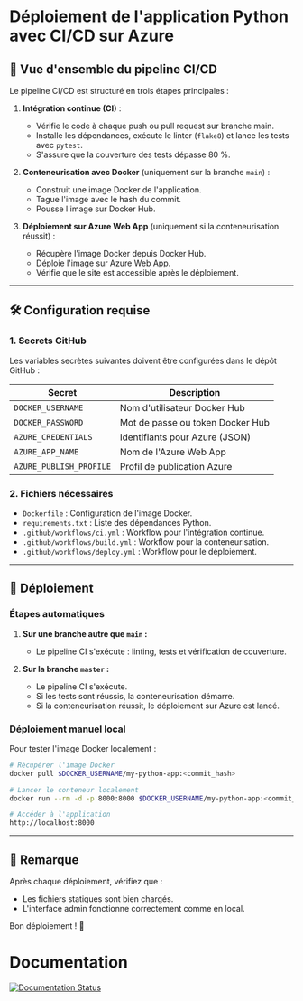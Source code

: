 # Déploiement de l'application Python avec CI/CD sur Azure

## 🚀 Vue d'ensemble du pipeline CI/CD

Le pipeline CI/CD est structuré en trois étapes principales :

1. **Intégration continue (CI)** :
   - Vérifie le code à chaque push ou pull request sur branche main.
   - Installe les dépendances, exécute le linter (`flake8`) et lance les tests avec `pytest`.
   - S'assure que la couverture des tests dépasse 80 %.

2. **Conteneurisation avec Docker** (uniquement sur la branche `main`) :
   - Construit une image Docker de l'application.
   - Tague l'image avec le hash du commit.
   - Pousse l'image sur Docker Hub.

3. **Déploiement sur Azure Web App** (uniquement si la conteneurisation réussit) :
   - Récupère l'image Docker depuis Docker Hub.
   - Déploie l'image sur Azure Web App.
   - Vérifie que le site est accessible après le déploiement.

---

## 🛠 Configuration requise

### 1. Secrets GitHub

Les variables secrètes suivantes doivent être configurées dans le dépôt GitHub :

| Secret                  | Description                           |
|------------------------|---------------------------------------|
| `DOCKER_USERNAME`       | Nom d'utilisateur Docker Hub         |
| `DOCKER_PASSWORD`       | Mot de passe ou token Docker Hub     |
| `AZURE_CREDENTIALS`     | Identifiants pour Azure (JSON)       |
| `AZURE_APP_NAME`        | Nom de l'Azure Web App               |
| `AZURE_PUBLISH_PROFILE` | Profil de publication Azure         |

### 2. Fichiers nécessaires

- `Dockerfile` : Configuration de l'image Docker.
- `requirements.txt` : Liste des dépendances Python.
- `.github/workflows/ci.yml` : Workflow pour l'intégration continue.
- `.github/workflows/build.yml` : Workflow pour la conteneurisation.
- `.github/workflows/deploy.yml` : Workflow pour le déploiement.

---

## 🚢 Déploiement

### Étapes automatiques

1. **Sur une branche autre que `main` :**
   - Le pipeline CI s'exécute : linting, tests et vérification de couverture.

2. **Sur la branche `master` :**
   - Le pipeline CI s'exécute.
   - Si les tests sont réussis, la conteneurisation démarre.
   - Si la conteneurisation réussit, le déploiement sur Azure est lancé.

### Déploiement manuel local

Pour tester l'image Docker localement :

```bash
# Récupérer l'image Docker
docker pull $DOCKER_USERNAME/my-python-app:<commit_hash>

# Lancer le conteneur localement
docker run --rm -d -p 8000:8000 $DOCKER_USERNAME/my-python-app:<commit_hash>

# Accéder à l'application
http://localhost:8000
```

---

## 📝 Remarque

Après chaque déploiement, vérifiez que :
- Les fichiers statiques sont bien chargés.
- L'interface admin fonctionne correctement comme en local.

Bon déploiement ! 🚀

# Documentation
[![Documentation Status](https://readthedocs.org/projects/modulardjangoarch/badge/?version=latest)](https://modulardjangoarch.readthedocs.io/en/latest/)